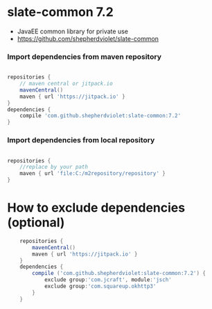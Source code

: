 # slate-common 7.2
* JavaEE common library for private use
* https://github.com/shepherdviolet/slate-common

### Import dependencies from maven repository

```gradle

repositories {
    // maven central or jitpack.io
    mavenCentral()
    maven { url 'https://jitpack.io' }
}
dependencies {
    compile 'com.github.shepherdviolet:slate-common:7.2'
}

```

### Import dependencies from local repository

```gradle

repositories {
    //replace by your path
    maven { url 'file:C:/m2repository/repository' }
}

```

# How to exclude dependencies (optional)

```gradle
    repositories {
        mavenCentral()
        maven { url 'https://jitpack.io' }
    }
    dependencies {
        compile ('com.github.shepherdviolet:slate-common:7.2') {
            exclude group:'com.jcraft', module:'jsch'
            exclude group:'com.squareup.okhttp3'
        }
    }
```
